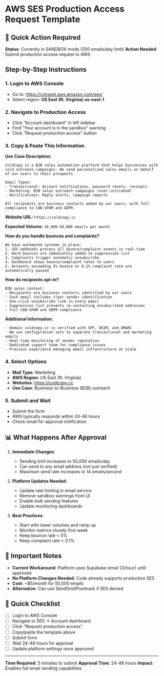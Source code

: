 # AWS SES Production Access Request Template

## 🚀 Quick Action Required

**Status**: Currently in SANDBOX mode (200 emails/day limit)
**Action Needed**: Submit production access request to AWS

## Step-by-Step Instructions

### 1. Login to AWS Console
- Go to: https://console.aws.amazon.com/ses/
- Select region: **US East (N. Virginia) us-east-1**

### 2. Navigate to Production Access
- Click "Account dashboard" in left sidebar
- Find "Your account is in the sandbox" warning
- Click "Request production access" button

### 3. Copy & Paste This Information

**Use Case Description:**
```
ColdCopy is a B2B sales automation platform that helps businesses with cold outreach campaigns. We send personalized sales emails on behalf of our users to their prospects.

Email Types:
- Transactional: Account notifications, password resets, receipts
- Marketing: B2B sales outreach campaigns (user-initiated)
- Notifications: Reply alerts, campaign reports

All recipients are business contacts added by our users, with full compliance to CAN-SPAM and GDPR.
```

**Website URL:** `https://coldcopy.cc`

**Expected Volume:** `10,000-50,000 emails per month`

**How do you handle bounces and complaints?**
```
We have automated systems in place:
1. SES webhooks process all bounce/complaint events in real-time
2. Hard bounces are immediately added to suppression list
3. Complaints trigger automatic unsubscribe
4. Dashboard shows bounce/complaint rates to users
5. Accounts exceeding 5% bounce or 0.1% complaint rate are automatically paused
```

**How do recipients opt-in?**
```
B2B sales context:
- Recipients are business contacts identified by our users
- Each email includes clear sender identification
- One-click unsubscribe link in every email
- Suppression list prevents re-contacting unsubscribed addresses
- Full CAN-SPAM and GDPR compliance
```

**Additional Information:**
```
- Domain coldcopy.cc is verified with SPF, DKIM, and DMARC
- We use configuration sets to separate transactional and marketing emails
- Real-time monitoring of sender reputation
- Dedicated support team for compliance issues
- Previous experience managing email infrastructure at scale
```

### 4. Select Options
- **Mail Type**: Marketing
- **AWS Region**: US East (N. Virginia)
- **Websites**: https://coldcopy.cc
- **Use Case**: Business-to-Business (B2B) outreach

### 5. Submit and Wait
- Submit the form
- AWS typically responds within 24-48 hours
- Check email for approval notification

## 📊 What Happens After Approval

1. **Immediate Changes**:
   - Sending limit increases to 50,000 emails/day
   - Can send to any email address (not just verified)
   - Maximum send rate increases to 14 emails/second

2. **Platform Updates Needed**:
   - Update rate limiting in email service
   - Remove sandbox warnings from UI
   - Enable bulk sending features
   - Update monitoring dashboards

3. **Best Practices**:
   - Start with lower volumes and ramp up
   - Monitor metrics closely first week
   - Keep bounce rate < 5%
   - Keep complaint rate < 0.1%

## 🔔 Important Notes

- **Current Workaround**: Platform uses Supabase email (3/hour) until approved
- **No Platform Changes Needed**: Code already supports production SES
- **Cost**: ~$5/month for 50,000 emails
- **Alternative**: Can use SendGrid/Postmark if SES denied

## 📝 Quick Checklist

- [ ] Login to AWS Console
- [ ] Navigate to SES → Account dashboard
- [ ] Click "Request production access"
- [ ] Copy/paste the template above
- [ ] Submit form
- [ ] Wait 24-48 hours for approval
- [ ] Update platform settings once approved

---

**Time Required**: 5 minutes to submit
**Approval Time**: 24-48 hours
**Impact**: Enables full email sending capabilities